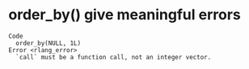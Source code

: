 # order_by() give meaningful errors

    Code
      order_by(NULL, 1L)
    Error <rlang_error>
      `call` must be a function call, not an integer vector.

